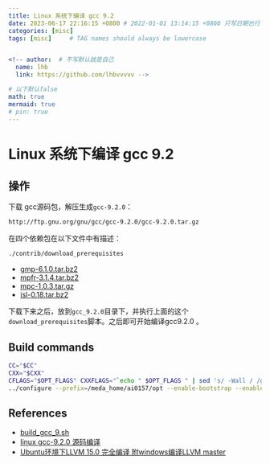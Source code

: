 ```yaml
---
title: Linux 系统下编译 gcc 9.2
date: 2023-06-17 22:16:15 +0800 # 2022-01-01 13:14:15 +0800 只写日期也行；不写秒也行；这样也行 2022-03-09T00:55:42+08:00
categories: [misc]
tags: [misc]     # TAG names should always be lowercase


<!-- author:  # 不写默认就是自己
  name: lhb
  link: https://github.com/lhbvvvvv -->

# 以下默认false
math: true
mermaid: true
# pin: true
---
```


# Linux 系统下编译 gcc 9.2

## 操作

下载 gcc源码包，解压生成`gcc-9.2.0`：

```txt
http://ftp.gnu.org/gnu/gcc/gcc-9.2.0/gcc-9.2.0.tar.gz
```

在四个依赖包在以下文件中有描述：

```bash
./contrib/download_prerequisites
```

* [gmp-6.1.0.tar.bz2](/assets/images/misc/gmp-6.1.0.tar.bz2)
* [mpfr-3.1.4.tar.bz2](/assets/images/misc/mpfr-3.1.4.tar.bz2)
* [mpc-1.0.3.tar.gz](/assets/images/misc/mpc-1.0.3.tar.gz)
* [isl-0.18.tar.bz2](/assets/images/misc/isl-0.18.tar.bz2)

下载下来之后，放到`gcc_9.2.0`目录下，并执行上面的这个`download_prerequisites`脚本。之后即可开始编译gcc9.2.0 。

## Build commands

```bash
CC="$CC"
CXX="$CXX"
CFLAGS="$OPT_FLAGS" CXXFLAGS="`echo " $OPT_FLAGS " | sed 's/ -Wall / /g'`"     
../configure --prefix=/meda_home/ai0157/opt --enable-bootstrap --enable-shared --enable-threads=posix --enable-checking=release --with-system-zlib     --enable-__cxa_atexit --disable-libunwind-exceptions --enable-linker-build-id --enable-languages=c,c++,lto --disable-vtable-verify --with-default-libstdcxx-abi=new --enable-libstdcxx-debug --without-included-gettext --enable-plugin --disable-initfini-array --disable-libgcj --enable-plugin --disable-multilib --with-tune=generic --build=x86_64-unknown-linux-gnu --target=x86_64-unknown-linux-gnu --host=x86_64-unknown-linux-gnu
```

## References

* [build_gcc_9.sh](https://github.com/darrenjs/howto/blob/5b239a503a55e7641137762e55a7e78c109194bc/build_scripts/build_gcc_9.sh#L252)
* [linux gcc-9.2.0 源码编译](https://blog.csdn.net/whatday/article/details/122114434)
* [Ubuntu环境下LLVM 15.0 完全编译 附windows编译LLVM master](https://www.cnblogs.com/vaughnhuang/p/15817603.html)
